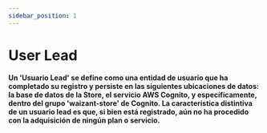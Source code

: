 ```yaml
---
sidebar_position: 1
---
```


# User Lead

**Un 'Usuario Lead' se define como una entidad de usuario que ha completado su registro y persiste en las siguientes ubicaciones de datos: la base de datos de la Store, el servicio AWS Cognito, y específicamente, dentro del grupo 'waizant-store' de Cognito. La característica distintiva de un usuario lead es que, si bien está registrado, aún no ha procedido con la adquisición de ningún plan o servicio.**
